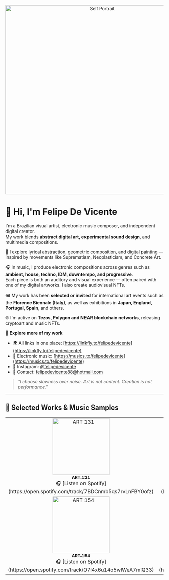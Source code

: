 <p align="center">
  <a href="https://postimg.cc/752MnmCy" target="_blank" rel="noopener noreferrer">
    <img src="https://i.postimg.cc/752MnmCy/Self-Portrait.jpg" width="600" alt="Self Portrait"/>
  </a>
</p>

# 👋 Hi, I'm Felipe De Vicente

I'm a Brazilian visual artist, electronic music composer, and independent digital creator.  
My work blends **abstract digital art, experimental sound design**, and multimedia compositions.

🎨 I explore lyrical abstraction, geometric composition, and digital painting — inspired by movements like Suprematism, Neoplasticism, and Concrete Art.

🎧 In music, I produce electronic compositions across genres such as **ambient, house, techno, IDM, downtempo, and progressive**.  
Each piece is both an auditory and visual experience — often paired with one of my digital artworks. I also create audiovisual NFTs.

🖼️ My work has been **selected or invited** for international art events such as the **Florence Biennale (Italy)**, as well as exhibitions in **Japan, England, Portugal, Spain**, and others.

🌐 I'm active on **Tezos, Polygon and NEAR blockchain networks**, releasing cryptoart and music NFTs.

🔗 **Explore more of my work**  
- 🌍 All links in one place: [https://linkfly.to/felipedevicente](https://linkfly.to/felipedevicente)  
- 🎵 Electronic music: [https://musics.to/felipedevicente](https://musics.to/felipedevicente)  
- 📸 Instagram: [@felipedevicente](https://instagram.com/felipedevicente)  
- 📩 Contact: felipedevicente88@hotmail.com  

> *"I choose slowness over noise. Art is not content. Creation is not performance."*

---

## 🎨 Selected Works & Music Samples

<table>
  <tr>
    <td align="center">
      <a href="https://felipedevicente.lojaintegrada.com.br/obra-de-arte-art-131" target="_blank" rel="noopener noreferrer">
        <img src="https://i.postimg.cc/Vr1R6nkP/ART-131.jpg" width="180" alt="ART 131"/><br/>
        <sub><strong>ART 131</strong></sub>
      </a><br/>
      🎧 [Listen on Spotify](https://open.spotify.com/track/7BDCnmb5qs7rvLnFBY0ofz)
    </td>
    <td align="center">
      <a href="https://felipedevicente.lojaintegrada.com.br/obra-de-arte-art-134" target="_blank" rel="noopener noreferrer">
        <img src="https://i.postimg.cc/xkL5ntYP/ART-134.jpg" width="180" alt="ART 134"/><br/>
        <sub><strong>ART 134</strong></sub>
      </a><br/>
      🎧 [Listen on Spotify](https://open.spotify.com/track/3ybOwTSfb6sZ8ldt0auC9O)
    </td>
    <td align="center">
      <a href="https://felipedevicente.lojaintegrada.com.br/obra-de-arte-art-136" target="_blank" rel="noopener noreferrer">
        <img src="https://i.postimg.cc/kRgvNCSj/ART-136.jpg" width="180" alt="ART 136"/><br/>
        <sub><strong>ART 136</strong></sub>
      </a><br/>
      🎧 [Listen on Spotify](https://open.spotify.com/track/0cA0wYxheiBkEJAdAzaNSS)
    </td>
    <td align="center">
      <a href="https://felipedevicente.lojaintegrada.com.br/obra-de-arte-art-146" target="_blank" rel="noopener noreferrer">
        <img src="https://i.postimg.cc/qhLGCqNh/ART-146.jpg" width="180" alt="ART 146"/><br/>
        <sub><strong>ART 146</strong></sub>
      </a><br/>
      🎧 [Listen on Spotify](https://open.spotify.com/track/1E882GAeT5L78lbth6DoFm)
    </td>
    <td align="center">
      <a href="https://felipedevicente.lojaintegrada.com.br/obra-de-arte-art-153" target="_blank" rel="noopener noreferrer">
        <img src="https://i.postimg.cc/nCM1CHpr/ART-153.jpg" width="180" alt="ART 153"/><br/>
        <sub><strong>ART 153</strong></sub>
      </a><br/>
      🎧 [Listen on Spotify](https://open.spotify.com/track/57Ulv9j5OdcwKfNPS5wmUF)
    </td>
  </tr>
  <tr>
    <td align="center">
      <a href="https://felipedevicente.lojaintegrada.com.br/obra-de-arte-art-154" target="_blank" rel="noopener noreferrer">
        <img src="https://i.postimg.cc/RqSdx7Yc/ART-154.jpg" width="180" alt="ART 154"/><br/>
        <sub><strong>ART 154</strong></sub>
      </a><br/>
      🎧 [Listen on Spotify](https://open.spotify.com/track/07I4x6u14o5wlWeA7mlQ33)
    </td>
    <td align="center">
      <a href="https://felipedevicente.lojaintegrada.com.br/obra-de-arte-art-155" target="_blank" rel="noopener noreferrer">
        <img src="https://i.postimg.cc/xc73mW1R/ART-155.jpg" width="180" alt="ART 155"/><br/>
        <sub><strong>ART 155</strong></sub>
      </a><br/>
      🎧 [Listen on Spotify](https://open.spotify.com/track/0B0bxsbomrPwoJH7w2Ky7o)
    </td>
    <td align="center">
      <a href="https://felipedevicente.lojaintegrada.com.br/obra-de-arte-art-172" target="_blank" rel="noopener noreferrer">
        <img src="https://i.postimg.cc/V5KRfSy2/ART-172.jpg" width="180" alt="ART 172"/><br/>
        <sub><strong>ART 172</strong></sub>
      </a><br/>
      🎧 [Listen on Spotify](https://open.spotify.com/track/0e0oVvZEimSmxIk1cPs5fq)
    </td>
    <td align="center">
      <a href="https://felipedevicente.lojaintegrada.com.br/obra-de-arte-art-173" target="_blank" rel="noopener noreferrer">
        <img src="https://i.postimg.cc/jW6HG2Qg/ART-173.jpg" width="180" alt="ART 173"/><br/>
        <sub><strong>ART 173</strong></sub>
      </a><br/>
      🎧 [Listen on Spotify](https://open.spotify.com/track/6wTxkhLFa9nMlJLec5NTNZ)
    </td>
    <td align="center">
      <a href="https://felipedevicente.lojaintegrada.com.br/obra-de-arte-art-174" target="_blank" rel="noopener noreferrer">
        <img src="https://i.postimg.cc/061GWDmK/ART-174.jpg" width="180" alt="ART 174"/><br/>
        <sub><strong>ART 174</strong></sub>
      </a><br/>
      🎧 [Listen on Spotify](https://open.spotify.com/track/3Lt3jZWINViUuPWY2daypN)
    </td>
  </tr>
</table>
